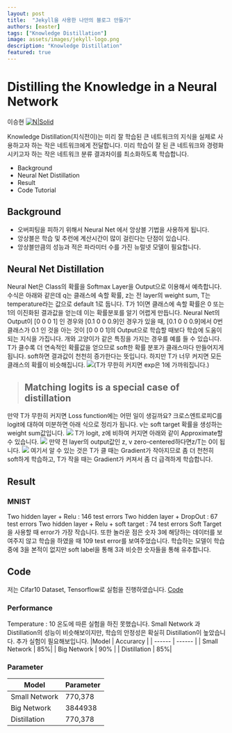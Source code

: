 ```yaml
---
layout: post
title:  "Jekyll을 사용한 나만의 블로그 만들기"
authors: [easter]
tags: ["Knowledge Distillation"]
image: assets/images/jekyll-logo.png
description: "Knowledge Distillation"
featured: true
---
```

# Distilling the Knowledge in a Neural Network
이승현
[![N|Solid](https://cldup.com/dTxpPi9lDf.thumb.png)](https://tobigs.gitbook.io/knowledge-distilation/)

Knowledge Distillation(지식전이)는 미리 잘 학습된 큰 네트워크의 지식을 실제로 사용하고자 하는 작은 네트워크에게 전달합니다.
미리 학습이 잘 된 큰 네트워크와 경령화시키고자 하는 작은 네트워크 분류 결과차이를 최소화하도록 학습합니다. 
  - Background
  - Neural Net Distillation
  - Result
  - Code Tutorial

## Background

  - 오버피팅을 피하기 위해서 Neural Net 에서 앙상블 기법을 사용하게 됩니다.
  - 앙상블은 학습 및 추런에 계산시간이 많이 걸린다는 단점이 있습니다. 
  - 앙상블만큼의 성능과 적은 파라미터 수를 가진 뉴럴넷 모델이 필요합니다.

## Neural Net Distillation
Neural Net은 Class의 확률을 Softmax Layer을 Output으로 이용해서 예측합니다. 
수식은 아래와 같은데 q는 클래스에 속할 확률, z는 전 layer의 weight sum, T는 temperature라는 값으로 default 1로 둡니다. 
T가 1이면 클래스에 속할 확률은 0 또는 1의 이진화된 결과값을 얻는데 이는 확률분포를 알기 어렵게 만듭니다. 
Neural Net의 Output이 [0 0 0 1] 인 경우와 [0.1 0 0 0.9]인 경우가 있을 때,
[0.1 0 0 0.9]에서 0번 클래스가 0.1 인 것을 아는 것이 [0 0 0 1]의 Output으로 학습할 때보다 학습에 도움이 되는 지식을 가집니다. 
개와 고양이가 같은 특징을 가지는 경우를 예를 들 수 있습니다. 
T가 클수록 더 연속적인 확률값을 얻으므로 soft한 확률 분포가 클래스마다 만들어지게 됩니다. 
soft하면 결과값이 천천히 증가한다는 뜻입니다. 하지만 T가 너무 커지면 모든 클래스의 확률이 비슷해집니다.
![](https://gblobscdn.gitbook.com/assets%2F-M3RVHjB3jxZ_gczx5nQ%2F-M3RY_HPLzeqjNTWopMn%2F-M3RaAcFGtYuxAdS_0dp%2Fimage.png?alt=media&token=8b2b62cd-7498-43fe-8108-f400657b93c3)(T가 무한히 커지면 exp은 1에 가까워집니다.)


> ## Matching logits is a special case of distillation
만약 T가 무한히 커지면 Loss function에는 어떤 일이 생길까요?
크로스엔트로피C를 logit에 대하여 미분하면 아래 식으로 정리가 됩니다. v는 soft target 확률을 생성하는 weight sum값입니다. 
![](https://gblobscdn.gitbook.com/assets%2F-M3RVHjB3jxZ_gczx5nQ%2F-M3RY_HPLzeqjNTWopMn%2F-M3Rab_zGfPxPTiXutl4%2Fimage.png?alt=media&token=4593d6fe-da50-4134-84af-4548c8f15814)
T가 logit, z에 비하여 커지면 아래와 같이 Approximate할 수 있습니다. 
![](https://gblobscdn.gitbook.com/assets%2F-M3RVHjB3jxZ_gczx5nQ%2F-M3RY_HPLzeqjNTWopMn%2F-M3RatUQE3GPBKhCxkPb%2Fimage.png?alt=media&token=f3c51018-2074-4775-b297-6711412f5b1f)
만약 전 layer의 output값인 z, v zero-centered하다면z/T는 0이 됩니다. 
![](https://gblobscdn.gitbook.com/assets%2F-M3RVHjB3jxZ_gczx5nQ%2F-M3RY_HPLzeqjNTWopMn%2F-M3RbNuimp2fLnony8mY%2Fimage.png?alt=media&token=a807ab9f-e351-42bb-8f9e-70b5ceab5a0b)
여기서 알 수 있는 것은 T가 클 때는 Gradient가 작아지므로 좀 더 천천히 soft하게 학습하고, T가 작을 때는 Gradient가 커져서 좀 더 급격하게 학습합니다.

## Result
### MNIST
Two hidden layer + Relu : 146 test errors
Two hidden layer + DropOut : 67 test errors
Two hidden layer + Relu + soft target : 74 test errors
Soft Target을 사용할 때 error가 가장 작습니다. 
또한 놀라운 점은 숫자 3에 해당하는 데이터를 보여주지 않고 학습을 하였을 때 109 test error를 보여주었습니다. 
학습하는 모델이 학습 중에 3을 본적이 없지만 soft label을 통해 3과 비슷한 숫자들을 통해 유추합니다. 

## Code
저는 Cifar10 Dataset, Tensorflow로 실험을 진행하였습니다. [Code](https://github.com/lsh3163/TF-2.0-Knowledge-Distillation)
### Performance
Temperature : 10
온도에 따른 실험을 하진 못했습니다. 
Small Network 과 Distillation의 성능이 비슷해보이지만, 학습의 안정성은 확실히 Distillation이 높았습니다. 
추가 실험이 필요해보입니다. 
|Model | Accurarcy |
| ------ | ------ |
| Small Network | 85%|
| Big Network | 90% |
| Distillation | 85%|
### Parameter
|Model | Parameter|
| ------ | ------ |
| Small Network | 770,378|
| Big Network | 3844938|
| Distillation | 770,378|
